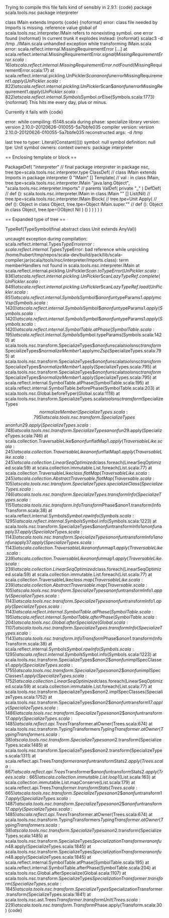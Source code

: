 Trying to compile this file fails kind of sensibly in 2.9.1:
{code}
package scala.tools.nsc
package interpreter

class IMain extends Imports
{code}
{noformat}
error: class file needed by Imports is missing.
reference value global of scala.tools.nsc.interpreter.IMain refers to nonexisting symbol.
one error found
{noformat}
In current trunk it explodes instead:
{noformat}
scalac3 -d /tmp ./IMain.scala 
unhandled exception while transforming IMain.scala
error: scala.reflect.internal.MissingRequirementError
[...]
	at scala.reflect.internal.MissingRequirementError$.signal(MissingRequirementError.scala:16)
	at scala.reflect.internal.MissingRequirementError$.notFound(MissingRequirementError.scala:17)
	at scala.reflect.internal.pickling.UnPickler$Scan$$anonfun$errorMissingRequirement$1.apply(UnPickler.scala:822)
	at scala.reflect.internal.pickling.UnPickler$Scan$$anonfun$errorMissingRequirement$1.apply(UnPickler.scala:822)
	at scala.reflect.internal.Symbols$Symbol.orElse(Symbols.scala:1773)
{noformat}
This hits me every day, plus or minus.

Currently it fails with 
{code}

error: 
     while compiling: t5148.scala
        during phase: specialize
     library version: version 2.10.0-20120626-010055-5a7bbfe035
    compiler version: version 2.10.0-20120626-010055-5a7bbfe035
  reconstructed args: -d /tmp

  last tree to typer: Literal(Constant(()))
              symbol: null
   symbol definition: null
                 tpe: Unit
       symbol owners: 
      context owners: package interpreter

== Enclosing template or block ==

PackageDef(
  "interpreter" // final package interpreter in package nsc, tree.tpe=scala.tools.nsc.interpreter.type
  ClassDef( // class IMain extends Imports in package interpreter
    0
    "IMain"
    []
    Template( // val <local IMain>: <notype> in class IMain, tree.tpe=scala.tools.nsc.interpreter.IMain
      "java.lang.Object", "scala.tools.nsc.interpreter.Imports" // parents
      ValDef(
        private
        "_"
        <tpt>
        <empty>
      )
      DefDef( // def <init>(): scala.tools.nsc.interpreter.IMain in class IMain
        <method>
        "<init>"
        []
        List(Nil)
        <tpt> // tree.tpe=scala.tools.nsc.interpreter.IMain
        Block( // tree.tpe=Unit
          Apply( // def <init>(): Object in class Object, tree.tpe=Object
            IMain.super."<init>" // def <init>(): Object in class Object, tree.tpe=()Object
            Nil
          )
          ()
        )
      )
    )
  )
)

== Expanded type of tree ==

TypeRef(TypeSymbol(final abstract class Unit extends AnyVal))

uncaught exception during compilation: scala.reflect.internal.Types$TypeError
error: scala.reflect.internal.Types$TypeError: bad reference while unpickling /home/hubert/tmp/repos/scala-dev/build/pack/lib/scala-compiler.jar(scala/tools/nsc/interpreter/Imports.class): term memberHandlers not found in scala.tools.nsc.interpreter.IMain
	at scala.reflect.internal.pickling.UnPickler$Scan.toTypeError(UnPickler.scala:836)
	at scala.reflect.internal.pickling.UnPickler$Scan$LazyTypeRef.complete(UnPickler.scala:849)
	at scala.reflect.internal.pickling.UnPickler$Scan$LazyTypeRef.load(UnPickler.scala:851)
	at scala.reflect.internal.Symbols$Symbol$$anonfun$typeParams$1.apply$mcV$sp(Symbols.scala:1420)
	at scala.reflect.internal.Symbols$Symbol$$anonfun$typeParams$1.apply(Symbols.scala:1420)
	at scala.reflect.internal.Symbols$Symbol$$anonfun$typeParams$1.apply(Symbols.scala:1420)
	at scala.reflect.internal.SymbolTable.atPhase(SymbolTable.scala:195)
	at scala.reflect.internal.Symbols$Symbol.typeParams(Symbols.scala:1420)
	at scala.tools.nsc.transform.SpecializeTypes$$anonfun$scala$tools$nsc$transform$SpecializeTypes$$normalizeMember$1.apply$mcZ$sp(SpecializeTypes.scala:795)
	at scala.tools.nsc.transform.SpecializeTypes$$anonfun$scala$tools$nsc$transform$SpecializeTypes$$normalizeMember$1.apply(SpecializeTypes.scala:795)
	at scala.tools.nsc.transform.SpecializeTypes$$anonfun$scala$tools$nsc$transform$SpecializeTypes$$normalizeMember$1.apply(SpecializeTypes.scala:795)
	at scala.reflect.internal.SymbolTable.atPhase(SymbolTable.scala:195)
	at scala.reflect.internal.SymbolTable.beforePhase(SymbolTable.scala:203)
	at scala.tools.nsc.Global.beforeTyper(Global.scala:1118)
	at scala.tools.nsc.transform.SpecializeTypes.scala$tools$nsc$transform$SpecializeTypes$$normalizeMember(SpecializeTypes.scala:795)
	at scala.tools.nsc.transform.SpecializeTypes$$anonfun$29.apply(SpecializeTypes.scala:748)
	at scala.tools.nsc.transform.SpecializeTypes$$anonfun$29.apply(SpecializeTypes.scala:746)
	at scala.collection.TraversableLike$$anonfun$flatMap$1.apply(TraversableLike.scala:245)
	at scala.collection.TraversableLike$$anonfun$flatMap$1.apply(TraversableLike.scala:245)
	at scala.collection.LinearSeqOptimized$class.foreach(LinearSeqOptimized.scala:59)
	at scala.collection.immutable.List.foreach(List.scala:77)
	at scala.collection.TraversableLike$class.flatMap(TraversableLike.scala:245)
	at scala.collection.AbstractTraversable.flatMap(Traversable.scala:105)
	at scala.tools.nsc.transform.SpecializeTypes.specializeClass(SpecializeTypes.scala:746)
	at scala.tools.nsc.transform.SpecializeTypes.transformInfo(SpecializeTypes.scala:1151)
	at scala.tools.nsc.transform.InfoTransform$Phase$$anon$1.transform(InfoTransform.scala:38)
	at scala.reflect.internal.Symbols$Symbol.rawInfo(Symbols.scala:1295)
	at scala.reflect.internal.Symbols$Symbol.info(Symbols.scala:1223)
	at scala.tools.nsc.transform.SpecializeTypes$$anonfun$transformInfo$1$$anonfun$apply$37.apply(SpecializeTypes.scala:1143)
	at scala.tools.nsc.transform.SpecializeTypes$$anonfun$transformInfo$1$$anonfun$apply$37.apply(SpecializeTypes.scala:1143)
	at scala.collection.TraversableLike$$anonfun$map$1.apply(TraversableLike.scala:239)
	at scala.collection.TraversableLike$$anonfun$map$1.apply(TraversableLike.scala:239)
	at scala.collection.LinearSeqOptimized$class.foreach(LinearSeqOptimized.scala:59)
	at scala.collection.immutable.List.foreach(List.scala:77)
	at scala.collection.TraversableLike$class.map(TraversableLike.scala:239)
	at scala.collection.AbstractTraversable.map(Traversable.scala:105)
	at scala.tools.nsc.transform.SpecializeTypes$$anonfun$transformInfo$1.apply(SpecializeTypes.scala:1143)
	at scala.tools.nsc.transform.SpecializeTypes$$anonfun$transformInfo$1.apply(SpecializeTypes.scala:1143)
	at scala.reflect.internal.SymbolTable.atPhase(SymbolTable.scala:195)
	at scala.reflect.internal.SymbolTable.afterPhase(SymbolTable.scala:204)
	at scala.tools.nsc.Global.afterSpecialize(Global.scala:1107)
	at scala.tools.nsc.transform.SpecializeTypes.transformInfo(SpecializeTypes.scala:1143)
	at scala.tools.nsc.transform.InfoTransform$Phase$$anon$1.transform(InfoTransform.scala:38)
	at scala.reflect.internal.Symbols$Symbol.rawInfo(Symbols.scala:1295)
	at scala.reflect.internal.Symbols$Symbol.info(Symbols.scala:1223)
	at scala.tools.nsc.transform.SpecializeTypes$$anon$2$$anonfun$implSpecClasses$1.apply(SpecializeTypes.scala:1755)
	at scala.tools.nsc.transform.SpecializeTypes$$anon$2$$anonfun$implSpecClasses$1.apply(SpecializeTypes.scala:1752)
	at scala.collection.LinearSeqOptimized$class.foreach(LinearSeqOptimized.scala:59)
	at scala.collection.immutable.List.foreach(List.scala:77)
	at scala.tools.nsc.transform.SpecializeTypes$$anon$2.implSpecClasses(SpecializeTypes.scala:1752)
	at scala.tools.nsc.transform.SpecializeTypes$$anon$2$$anonfun$transform$17.apply(SpecializeTypes.scala:1486)
	at scala.tools.nsc.transform.SpecializeTypes$$anon$2$$anonfun$transform$17.apply(SpecializeTypes.scala:1485)
	at scala.reflect.api.Trees$Transformer.atOwner(Trees.scala:674)
	at scala.tools.nsc.transform.TypingTransformers$TypingTransformer.atOwner(TypingTransformers.scala:38)
	at scala.tools.nsc.transform.SpecializeTypes$$anon$2.transform(SpecializeTypes.scala:1485)
	at scala.tools.nsc.transform.SpecializeTypes$$anon$2.transform(SpecializeTypes.scala:1311)
	at scala.reflect.api.Trees$Transformer$$anonfun$transformStats$2.apply(Trees.scala:667)
	at scala.reflect.api.Trees$Transformer$$anonfun$transformStats$2.apply(Trees.scala:665)
	at scala.collection.immutable.List.loop$1(List.scala:163)
	at scala.collection.immutable.List.mapConserve(List.scala:179)
	at scala.reflect.api.Trees$Transformer.transformStats(Trees.scala:665)
	at scala.tools.nsc.transform.SpecializeTypes$$anon$2$$anonfun$transform$17.apply(SpecializeTypes.scala:1487)
	at scala.tools.nsc.transform.SpecializeTypes$$anon$2$$anonfun$transform$17.apply(SpecializeTypes.scala:1485)
	at scala.reflect.api.Trees$Transformer.atOwner(Trees.scala:674)
	at scala.tools.nsc.transform.TypingTransformers$TypingTransformer.atOwner(TypingTransformers.scala:38)
	at scala.tools.nsc.transform.SpecializeTypes$$anon$2.transform(SpecializeTypes.scala:1485)
	at scala.tools.nsc.transform.SpecializeTypes$SpecializationTransformer$$anonfun$48.apply(SpecializeTypes.scala:1845)
	at scala.tools.nsc.transform.SpecializeTypes$SpecializationTransformer$$anonfun$48.apply(SpecializeTypes.scala:1845)
	at scala.reflect.internal.SymbolTable.atPhase(SymbolTable.scala:195)
	at scala.reflect.internal.SymbolTable.afterPhase(SymbolTable.scala:204)
	at scala.tools.nsc.Global.afterSpecialize(Global.scala:1107)
	at scala.tools.nsc.transform.SpecializeTypes$SpecializationTransformer.transform(SpecializeTypes.scala:1845)
	at scala.tools.nsc.transform.SpecializeTypes$SpecializationTransformer.transform(SpecializeTypes.scala:1841)
	at scala.tools.nsc.ast.Trees$Transformer.transformUnit(Trees.scala:229)
	at scala.tools.nsc.transform.Transform$Phase.apply(Transform.scala:30)
{code}
